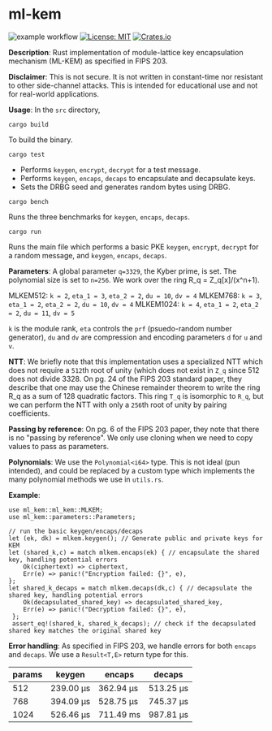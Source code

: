 # ml-kem

![example workflow](https://github.com/lattice-based-cryptography/ml-kem/actions/workflows/basic.yml/badge.svg)
[![License: MIT](https://img.shields.io/badge/License-MIT-brightgreen.svg)](https://opensource.org/licenses/MIT)
[![Crates.io](https://img.shields.io/crates/v/module-lwe.svg)](https://crates.io/crates/ml-kem)

**Description**: Rust implementation of module-lattice key encapsulation mechanism (ML-KEM) as specified in FIPS 203.

**Disclaimer**: This is not secure. It is not written in constant-time nor resistant to other side-channel attacks. This is intended for educational use and not for real-world applications.

**Usage**: In the `src` directory,

`cargo build`

To build the binary.

`cargo test`

- Performs `keygen`, `encrypt`, `decrypt` for a test message.
- Performs `keygen`, `encaps`, `decaps` to encapsulate and decapsulate keys.
- Sets the DRBG seed and generates random bytes using DRBG.

`cargo bench`

Runs the three benchmarks for `keygen`, `encaps`, `decaps`.

`cargo run`

Runs the main file which performs a basic PKE `keygen`, `encrypt`, `decrypt` for a random message, and `keygen`, `encaps`, `decaps`.

**Parameters**: A global parameter `q=3329`, the Kyber prime, is set. The polynomial size is set to `n=256`. We work over the ring R_q = Z_q[x]/(x^n+1).

MLKEM512: `k = 2`, `eta_1 = 3`, `eta_2 = 2`, `du = 10`, `dv = 4`
MLKEM768: `k = 3`, `eta_1 = 2`, `eta_2 = 2`, `du = 10`, `dv = 4`
MLKEM1024: `k = 4`, `eta_1 = 2`, `eta_2 = 2`, `du = 11`, `dv = 5`

`k` is the module rank, `eta` controls the `prf` (psuedo-random number generator), `du` and `dv` are compression and encoding parameters `d` for `u` and `v`.

**NTT**: We briefly note that this implementation uses a specialized NTT which does not require a `512`th root of unity (which does not exist in `Z_q` since 512 does not divide 3328. On pg. 24 of the FIPS 203 standard paper, they describe that one may use the Chinese remainder theorem to write the ring R_q as a sum of 128 quadratic factors. This ring `T_q` is isomorphic to `R_q`, but we can perform the NTT with only a `256`th root of unity by pairing coefficients.

**Passing by reference**: On pg. 6 of the FIPS 203 paper, they note that there is no "passing by reference". We only use cloning when we need to copy values to pass as parameters.

**Polynomials**: We use the `Polynomial<i64>` type. This is not ideal (pun intended), and could be replaced by a custom type which implements the many polynomial methods we use in `utils.rs`.

**Example**:

```
use ml_kem::ml_kem::MLKEM;
use ml_kem::parameters::Parameters;

// run the basic keygen/encaps/decaps
let (ek, dk) = mlkem.keygen(); // Generate public and private keys for KEM
let (shared_k,c) = match mlkem.encaps(ek) { // encapsulate the shared key, handling potential errors
    Ok(ciphertext) => ciphertext,
    Err(e) => panic!("Encryption failed: {}", e),
};
let shared_k_decaps = match mlkem.decaps(dk,c) { // decapsulate the shared key, handling potential errors
    Ok(decapsulated_shared_key) => decapsulated_shared_key,
    Err(e) => panic!("Decryption failed: {}", e),
 };
 assert_eq!(shared_k, shared_k_decaps); // check if the decapsulated shared key matches the original shared key
```

**Error handling**: As specified in FIPS 203, we handle errors for both `encaps` and `decaps`. We use a `Result<T,E>` return type for this.

params | keygen    | encaps    | decaps    |
-------|-----------|-----------|-----------|
512    | 239.00 µs | 362.94 µs | 513.25 µs |
768    | 394.09 µs | 528.75 µs | 745.37 µs |
1024   | 526.46 µs | 711.49 ms | 987.81 µs |
